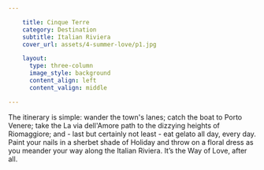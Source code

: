 ```yaml
---

    title: Cinque Terre
    category: Destination
    subtitle: Italian Riviera
    cover_url: assets/4-summer-love/p1.jpg

    layout:
      type: three-column
      image_style: background
      content_align: left
      content_valign: middle

---
```


The itinerary is simple: wander the town's lanes; catch the boat to Porto Venere; take the La via dell'Amore path to the dizzying heights of Riomaggiore; and - last but certainly not least - eat gelato all day, every day. Paint your nails in a sherbet shade of Holiday and throw on a floral dress as you meander your way along the Italian Riviera. It’s the Way of Love, after all.
